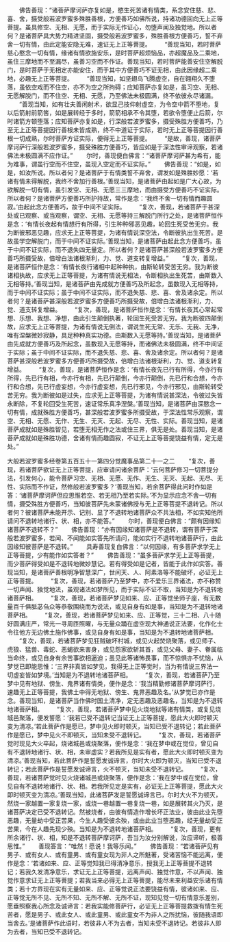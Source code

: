 <!-- { "loadSidebar": true } -->
　　佛告善现：“诸菩萨摩诃萨亦复如是，愍生死苦诸有情类，系念安住慈、悲、喜、舍，摄受般若波罗蜜多殊胜善根，方便善巧如佛所说，持诸功德回向无上正等菩提。虽具修空、无相、无愿，而于实际无作证心，勿堕声闻及独觉地。所以者何？是诸菩萨具大势力精进坚固，摄受般若波罗蜜多，殊胜善根方便善巧，誓不弃舍一切有情，由此定能安隐无难，速证无上正等菩提。
　　“善现当知，若时菩萨慈心愍念一切有情，缘诸有情欲施安乐，是时菩萨超烦恼品，亦超魔品及二乘地，虽住三摩地而不至漏尽，虽善习空而不作证。善现当知，若时菩萨能善安住空解脱门，是时菩萨于无相定亦能安住，而于其中方便善巧不证无相，由此因缘超二乘地，必趣无上正等菩提。
　　“善现当知，如坚翅鸟飞腾虚空，自在翱翔久不堕落，虽依空戏而不住空，亦不为空之所拘碍；应知菩萨亦复如是，虽习空、无相、无愿解脱门，而不住空、无相、无愿，乃至佛法未极圆满，终不依彼永尽诸漏。
　　“善现当知，如有壮夫善闲射术，欲显己技仰射虚空，为令空中箭不堕地，复以后箭射前箭筈，如是展转经于多时，箭箭相承不令其堕，若欲令堕便止后箭，尔时诸箭方顿堕落；应知菩萨亦复如是，行深般若波罗蜜多，摄受殊胜方便善巧，乃至无上正等菩提因行善根未皆成熟，终不中道证于实际，若时无上正等菩提因行善根一切成熟，尔时菩萨方证实际，便得无上正等菩提。
　　“是故，善现，诸菩萨摩诃萨行深般若波罗蜜多，摄受殊胜方便善巧，皆应如是于深法性审谛观察，若诸佛法未极圆满不应作证。”
　　尔时，善现便白佛言：“诸菩萨摩诃萨甚为希有，能为难事，谓虽行空而不住空，虽现入空定而不证实际。”
　　佛告善现：“如是，如是，如汝所说。所以者何？是诸菩萨于有情类誓不弃舍，谓发如是殊胜妙愿：‘若诸有情未得解脱，我终不舍加行善根。’善现当知，是诸菩萨由起如是广大心故，为欲解脱一切有情，虽引发空、无相、无愿三三摩地，而由摄受方便善巧不证实际。所以者何？是诸菩萨方便善巧所护持故，常作是念：‘我终不舍一切有情而趣圆寂。’由起此念方便善巧，故于中间不证实际。
　　“复次，善现，若诸菩萨于甚深处或已观察、或当观察，谓空、无相、无愿等持三解脱门所行之处，是诸菩萨恒作是念：‘有情长夜起有情想行有所得，引生种种邪恶见趣，轮回生死受苦无穷。我为断彼邪恶见趣，应求无上正等菩提，为诸有情说深空法，令断彼执出生死苦。是故虽学空解脱门，而于中间不证实际。’善现当知，是诸菩萨由起此念方便善巧，虽于中间不证实际，而不退失四无量定。所以者何？是诸菩萨甚深般若波罗蜜多方便善巧所摄受故，倍增白法诸根渐利，力、觉、道支转复增益。”
　　“复次，善现，是诸菩萨恒作是念：‘有情长夜行诸相中起种种执，由斯轮转受苦无穷。我为断彼诸相执故，应求无上正等菩提，为诸有情说无相法，令断相执出生死苦，由斯数入无相等持。’善现当知，是诸菩萨由先成就方便善巧及所起念，虽数现入无相等持，而于中间不证实际；虽于中间不证实际，而不退失慈、悲、喜、舍及诸余定。所以者何？是诸菩萨甚深般若波罗蜜多方便善巧所摄受故，倍增白法诸根渐利，力、觉、道支转复增益。
　　“复次，善现，是诸菩萨恒作是念：‘有情长夜其心常起常想、乐想、我想、净想，由此引生颠倒执著，轮回生死受苦无穷。我为断彼四颠倒故，应求无上正等菩提，为诸有情说无倒法，谓说生死无常、无乐、无我、无净，唯有涅槃微妙寂静，具足种种真实功德。由斯数入无愿等持。’善现当知，是诸菩萨由先成就方便善巧及所起念，虽数现入无愿等持，而诸佛法未极圆满，终不中间证于实际；虽于中间不证实际，而不退失慈、悲、喜、舍及诸余定。所以者何？是诸菩萨甚深般若波罗蜜多方便善巧所摄受故，倍增白法诸根渐利，力、觉、道支转复增益。
　　“复次，善现，是诸菩萨恒作是念：‘有情长夜先已行有所得，今亦行有所得，先已行有相，今亦行有相，先已行颠倒，今亦行颠倒，先已行和合想，今亦行和合想，先已行虚妄想，今亦行虚妄想，先已行邪见，今亦行邪见，由斯轮转受苦无穷。我为断彼如是过失，应求无上正等菩提，为诸有情说甚深法，令彼过失皆永断除，不复轮回受生死苦，速证常乐真净涅槃。’善现当知，是诸菩萨由深愍念一切有情，成就殊胜方便善巧，甚深般若波罗蜜多所摄受故，于深法性常乐观察，谓空、无相、无愿、无作、无生、无灭、无起、无尽、无性、实际。善现当知，是诸菩萨成就如是殊胜智见，若堕无相无作之法或住三界，俱无是处。善现当知，是诸菩萨成就如是殊胜功德，舍诸有情而趣圆寂，不证无上正等菩提饶益有情，定无是处。”





大般若波罗蜜多经卷第五百五十一第四分觉魔事品第二十一之二
　　“复次，善现，若诸菩萨欲证无上正等菩提，应审请问诸余菩萨：‘云何菩萨修习一切菩提分法，引发何心，能令菩萨习空、无相、无愿、无作、无生、无灭、无起、无尽、无性、实际而不作证，然修般若波罗蜜多？’善现当知，若余菩萨得此问时作如是答：‘诸菩萨摩诃萨但应思惟若空、若无相乃至若实际。’不为显示应念不舍一切有情，摄受殊胜方便善巧，当知彼菩萨先未蒙诸佛授与无上正等菩提不退转记。所以者何？彼诸菩萨未能开示、记别、显了不退转地诸菩萨众不共法相，不如实知他所请问不退转地诸行、状、相，亦不能答。”
　　尔时，善现便白佛言：“颇有因缘知诸菩萨不退转不？”
　　佛告善现：“亦有因缘知诸菩萨是不退转，谓有菩萨于深般若波罗蜜多，若闻、不闻能如实答先所请问，能如实行不退转地诸菩萨行，由此因缘知彼菩萨是不退转。”
　　具寿善现复白佛言：“以何因缘，有多菩萨求学无上正等菩提，少有能作如实答者？”
　　佛告善现：“虽多菩萨求学无上正等菩提，而少菩萨得受如是不退转地微妙慧记。若有得受如是记者，皆能于此作如实答。善现当知，是诸菩萨善根明净智慧深广，世间天、人、阿素洛等不能破坏，必证无上正等菩提。
　　“复次，善现，若诸菩萨乃至梦中，亦不爱乐三界诸法，亦不称赞一切声闻、独觉地法，虽观诸法如梦所见，而于实际不证不取，当知是为不退转地诸菩萨相。
　　“复次，善现，若诸菩萨梦见如来、应、正等觉坐师子座，有无数量百千俱胝苾刍众等恭敬围绕而为说法，或见自身有如是事，当知是为不退转地诸菩萨相。
　　“复次，善现，若诸菩萨梦见如来、应、正等觉，三十二相、八十随好圆满庄严，常光一寻周匝照曜，与无量众踊在虚空现大神通说正法要，化作化士令往他方无边佛土施作佛事，或见自身有如是事，当知是为不退转地诸菩萨相。
　　“复次，善现，若诸菩萨梦见狂贼破坏村城，或见火起焚烧聚落，或见师子、虎狼、猛兽、毒蛇、恶蝎欲来害身，或见怨家欲斩其首，或见父母、妻子、眷属临当命终，或见自身有余苦事欲相逼迫；虽见此等诸怖畏事，而不惊惧亦不忧恼，从梦觉已即能思惟：‘三界非真皆如梦见，我得无上正等觉时，当为有情说三界法一切虚妄皆如梦境。’当知是为不退转地诸菩萨相。
　　“复次，善现，若诸菩萨乃至梦中见有地狱、傍生、鬼界诸有情类，便作是念：‘我当精勤修诸菩萨摩诃萨行，速趣无上正等菩提，我佛土中得无地狱、傍生、鬼界恶趣及名。’从梦觉已亦作是念。善现当知，是诸菩萨当作佛时国土清净，定无恶趣及恶趣名，当知是为不退转地诸菩萨相。
　　“复次，善现，若诸菩萨梦中见火烧地狱等诸有情类，或复见烧城邑聚落，便发誓愿：‘我若已受不退转记当证无上正等菩提，愿此大火即时顿灭变为清凉。’若此菩萨作是愿已，梦中见火即时顿灭，当知已受不退转记；若此菩萨作是愿已，梦中见火不即顿灭，当知未受不退转记。
　　“复次，善现，若诸菩萨觉时现见大火卒起，烧诸城邑或烧聚落，便作是念：‘我在梦中或在觉位，曾见自有不退转地诸行、状、相，未审虚实？若我所见是实有者，愿此大火即时顿灭变为清凉。’善现当知，若此菩萨作是誓愿发诚谛言，尔时大火即为顿灭，当知已受不退转记；若此菩萨作是誓愿发诚谛言，火不顿灭，当知未受不退转记。
　　“复次，善现，若诸菩萨觉时见火烧诸城邑或烧聚落，便作是念：‘我在梦中或在觉位，曾见自有不退转地诸行、状、相。若我所见定是实有，必证无上正等菩提，愿此大火即时顿灭变为清凉。’善现当知，此诸菩萨发是誓愿诚谛言已，尔时大火不为顿灭，然烧一家越置一家复烧一家，或烧一巷越置一巷复烧一巷，如是展转其火乃灭，是诸菩萨决定已受不退转记。然被烧者，由彼有情造作增长坏正法业，彼由此业先堕恶趣，无量劫中受正苦果，今生人趣受彼余殃，或由此业当堕恶趣，经无量劫受正苦果，今在人趣先现少殃。当知是为不退转地诸菩萨相。
　　“复次，善现，更有所余诸行、状、相，知是不退转菩萨摩诃萨，吾当为汝分别解说，汝应谛听，极善思惟。”
　　善现答言：“唯然！愿说！我等乐闻。”
　　佛告善现：“若诸菩萨见有男子、或有女人、或有童男、或有童女现为非人之所魅著，受诸苦恼不能远离，便作是念：‘若诸如来、应、正等觉知我已得清净意乐，授我无上正等菩提不退转记；若我久发清净意乐，求证无上正等菩提，远离声闻、独觉作意，不以声闻、独觉作意求证无上正等菩提；若我当来必得无上正等菩提，能尽未来利益安乐诸有情类；若十方界现在实有无量如来、应、正等觉说正法要饶益有情，彼诸如来、应、正等觉无所不见、无所不知、无所不解、无所不证，现知见觉一切有情意乐差别，愿垂照察我心所念及诚谛言：若我实能修菩萨行，必证无上正等菩提救拨有情生死苦者，愿是男子、或此女人、或此童男、或此童女不为非人之所扰恼，彼随我语即当舍去。’是诸菩萨作此语时，若彼非人不为去者，当知未受不退转记。若彼非人即为去者，当知已受不退转记。
